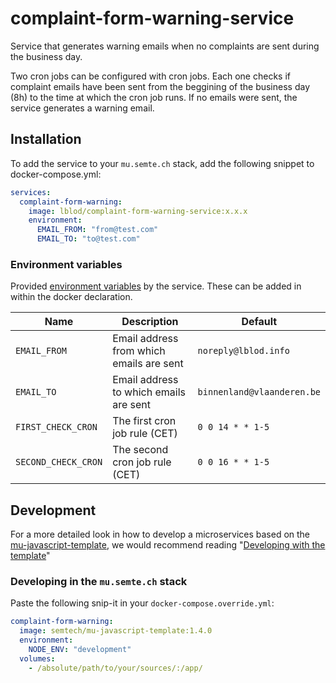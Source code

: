 # complaint-form-warning-service

Service that generates warning emails when no complaints are sent during the business day.

Two cron jobs can be configured with cron jobs. Each one checks if complaint emails have been
sent from the beggining of the business day (8h) to the time at which the cron job runs. If no
emails were sent, the service generates a warning email.

## Installation

To add the service to your `mu.semte.ch` stack, add the following snippet to docker-compose.yml:

```yaml
services:
  complaint-form-warning:
    image: lblod/complaint-form-warning-service:x.x.x
    environment:
      EMAIL_FROM: "from@test.com"
      EMAIL_TO: "to@test.com"
```

### Environment variables

Provided [environment variables](https://docs.docker.com/compose/environment-variables/) by the service. These can be added in within the docker declaration.

| Name                | Description                              | Default                         |
| ------------------- | ---------------------------------------- | ------------------------------- |
| `EMAIL_FROM`        | Email address from which emails are sent | `noreply@lblod.info`            |
| `EMAIL_TO`          | Email address to which emails are sent   | `binnenland@vlaanderen.be`      |
| `FIRST_CHECK_CRON`  | The first cron job rule (CET)            | `0 0 14 * * 1-5`                |
| `SECOND_CHECK_CRON` | The second cron job rule (CET)           | `0 0 16 * * 1-5`                |

## Development

For a more detailed look in how to develop a microservices based on
the [mu-javascript-template](https://github.com/mu-semtech/mu-javascript-template), we would recommend
reading "[Developing with the template](https://github.com/mu-semtech/mu-javascript-template#developing-with-the-template)"

### Developing in the `mu.semte.ch` stack

Paste the following snip-it in your `docker-compose.override.yml`:

````yaml  
complaint-form-warning:
  image: semtech/mu-javascript-template:1.4.0
  environment:
    NODE_ENV: "development"
  volumes:
    - /absolute/path/to/your/sources/:/app/
````
